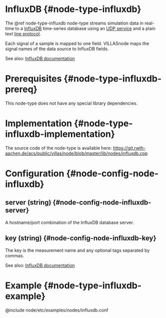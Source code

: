 # InfluxDB {#node-type-influxdb}

The @ref node-type-influxdb node-type streams simulation data in real-time to a [InfluxDB](https://www.influxdata.com/time-series-platform/influxdb/) time-series database using an [UDP service](https://docs.influxdata.com/influxdb/v0.9/write_protocols/udp/) and a plain text [line protocol](https://docs.influxdata.com/influxdb/v1.7/write_protocols/line_protocol_reference/).

Each signal of a sample is mapped to one field. VILLASnode maps the signal names of the data source to InfluxDB fields.

See also: [InfluxDB documentation](https://docs.influxdata.com/influxdb/v0.9/write_protocols/line/#fields)

# Prerequisites {#node-type-influxdb-prereq}

This node-type does not have any special library dependencies.

# Implementation {#node-type-influxdb-implementation}

The source code of the node-type is available here:
https://git.rwth-aachen.de/acs/public/villas/node/blob/master/lib/nodes/influxdb.cpp

# Configuration {#node-config-node-influxdb}

## server (string) {#node-config-node-influxdb-server}

A hostname/port combination of the InfluxDB database server.

## key (string) {#node-config-node-influxdb-key}

The key is the measurement name and any optional tags separated by commas.

See also: [InfluxDB documentation](https://docs.influxdata.com/influxdb/v0.9/write_protocols/line/#key)

# Example {#node-type-influxdb-example}

@include node/etc/examples/nodes/influxdb.conf
